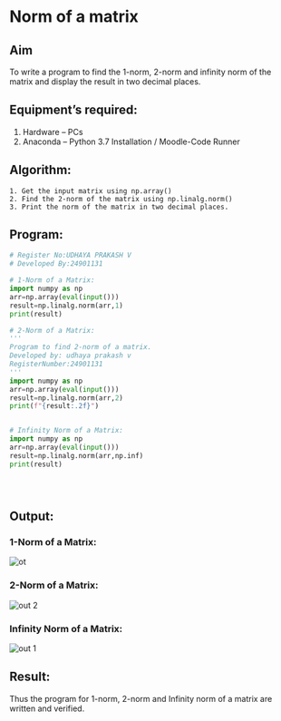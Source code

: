 # Norm of a matrix
## Aim
To write a program to find the 1-norm, 2-norm and infinity norm of the matrix and display the result in two decimal places.
## Equipment’s required:
1.	Hardware – PCs
2.	Anaconda – Python 3.7 Installation / Moodle-Code Runner
## Algorithm:
	1. Get the input matrix using np.array()   
    2. Find the 2-norm of the matrix using np.linalg.norm()
	3. Print the norm of the matrix in two decimal places.
## Program:
```Python
# Register No:UDHAYA PRAKASH V
# Developed By:24901131

# 1-Norm of a Matrix:
import numpy as np
arr=np.array(eval(input()))
result=np.linalg.norm(arr,1)
print(result)

# 2-Norm of a Matrix:
'''
Program to find 2-norm of a matrix.
Developed by: udhaya prakash v 
RegisterNumber:24901131 
'''
import numpy as np
arr=np.array(eval(input()))
result=np.linalg.norm(arr,2)
print(f"{result:.2f}")


# Infinity Norm of a Matrix:
import numpy as np
arr=np.array(eval(input()))
result=np.linalg.norm(arr,np.inf)
print(result)





```
## Output:
### 1-Norm of a Matrix:
![ot](https://github.com/user-attachments/assets/ad1008a9-4f50-4552-aacf-2058202f6cbe)


### 2-Norm of a Matrix:
![out 2](https://github.com/user-attachments/assets/7d3168d7-be40-4a70-9aa1-40752ac57115)

### Infinity Norm of a Matrix:

![out 1](https://github.com/user-attachments/assets/d393602c-b742-4364-8a1f-6b528d29e003)




## Result:
Thus the program for 1-norm, 2-norm and Infinity norm of a matrix are written and verified.
